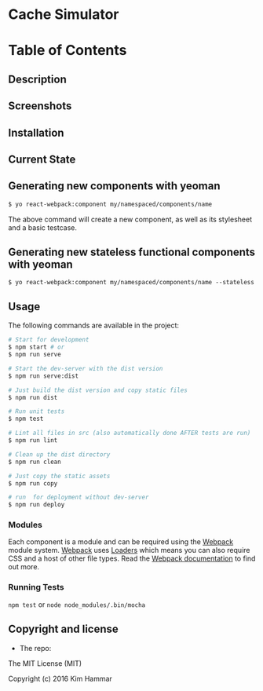 # Cache Simulator

Table of Contents
=================

## Description

## Screenshots

## Installation

## Current State

## Generating new components with yeoman
```bash
$ yo react-webpack:component my/namespaced/components/name
```

The above command will create a new component, as well as its stylesheet and a basic testcase.

## Generating new stateless functional components with yeoman
```
$ yo react-webpack:component my/namespaced/components/name --stateless
```

## Usage
The following commands are available in the project:
```bash
# Start for development
$ npm start # or
$ npm run serve

# Start the dev-server with the dist version
$ npm run serve:dist

# Just build the dist version and copy static files
$ npm run dist

# Run unit tests
$ npm test

# Lint all files in src (also automatically done AFTER tests are run)
$ npm run lint

# Clean up the dist directory
$ npm run clean

# Just copy the static assets
$ npm run copy

# run  for deployment without dev-server
$ npm run deploy
```

### Modules
Each component is a module and can be required using the [Webpack](http://webpack.github.io/) module system. [Webpack](http://webpack.github.io/) uses [Loaders](http://webpack.github.io/docs/loaders.html) which means you can also require CSS and a host of other file types. Read the [Webpack documentation](http://webpack.github.io/docs/home.html) to find out more.

### Running Tests
`npm test` or `node node_modules/.bin/mocha`

## Copyright and license

* The repo:

The MIT License (MIT)

Copyright (c) 2016 Kim Hammar
